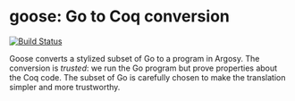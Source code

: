 # goose: Go to Coq conversion

[![Build Status](https://travis-ci.org/tchajed/goose.svg?branch=master)](https://travis-ci.org/tchajed/goose)

Goose converts a stylized subset of Go to a program in Argosy. The conversion is _trusted_: we run the Go program but prove properties about the Coq code. The subset of Go is carefully chosen to make the translation simpler and more trustworthy.
